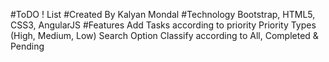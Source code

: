 #ToDO ! List
#Created By 
Kalyan Mondal
#Technology
Bootstrap, HTML5, CSS3, AngularJS
#Features
Add Tasks according to priority
Priority Types (High, Medium, Low)
Search Option
Classify according to All, Completed & Pending
